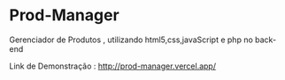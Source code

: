 # Prod-Manager
Gerenciador de Produtos , utilizando html5,css,javaScript e php no back-end

Link de Demonstração : http://prod-manager.vercel.app/
